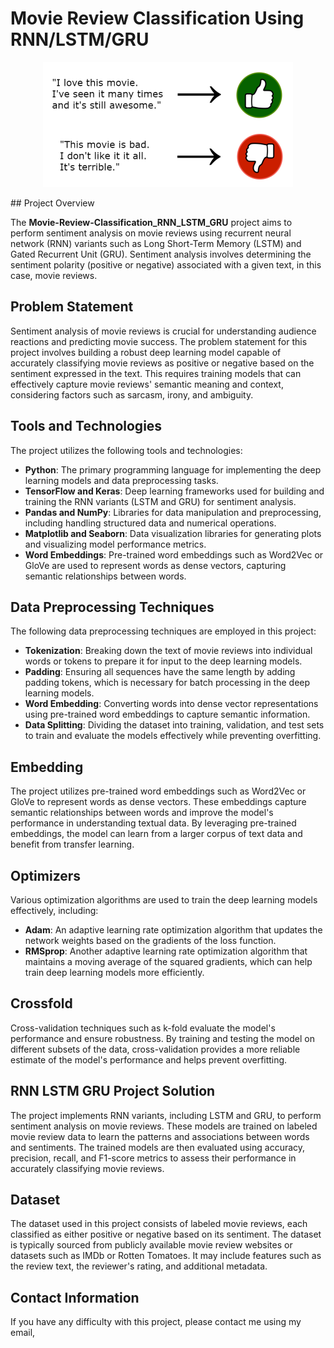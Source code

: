 # Movie Review Classification Using RNN/LSTM/GRU
<p align="center">
  <img src="icon_2.png" alt="Icon" width="400px">
</p>
## Project Overview

The **Movie-Review-Classification_RNN_LSTM_GRU** project aims to perform sentiment analysis on movie reviews using recurrent neural network (RNN) variants such as Long Short-Term Memory (LSTM) and Gated Recurrent Unit (GRU). Sentiment analysis involves determining the sentiment polarity (positive or negative) associated with a given text, in this case, movie reviews.

## Problem Statement

Sentiment analysis of movie reviews is crucial for understanding audience reactions and predicting movie success. The problem statement for this project involves building a robust deep learning model capable of accurately classifying movie reviews as positive or negative based on the sentiment expressed in the text. This requires training models that can effectively capture movie reviews' semantic meaning and context, considering factors such as sarcasm, irony, and ambiguity.

## Tools and Technologies

The project utilizes the following tools and technologies:

- **Python**: The primary programming language for implementing the deep learning models and data preprocessing tasks.
- **TensorFlow and Keras**: Deep learning frameworks used for building and training the RNN variants (LSTM and GRU) for sentiment analysis.
- **Pandas and NumPy**: Libraries for data manipulation and preprocessing, including handling structured data and numerical operations.
- **Matplotlib and Seaborn**: Data visualization libraries for generating plots and visualizing model performance metrics.
- **Word Embeddings**: Pre-trained word embeddings such as Word2Vec or GloVe are used to represent words as dense vectors, capturing semantic relationships between words.

## Data Preprocessing Techniques

The following data preprocessing techniques are employed in this project:

- **Tokenization**: Breaking down the text of movie reviews into individual words or tokens to prepare it for input to the deep learning models.
- **Padding**: Ensuring all sequences have the same length by adding padding tokens, which is necessary for batch processing in the deep learning models.
- **Word Embedding**: Converting words into dense vector representations using pre-trained word embeddings to capture semantic information.
- **Data Splitting**: Dividing the dataset into training, validation, and test sets to train and evaluate the models effectively while preventing overfitting.

## Embedding

The project utilizes pre-trained word embeddings such as Word2Vec or GloVe to represent words as dense vectors. These embeddings capture semantic relationships between words and improve the model's performance in understanding textual data. By leveraging pre-trained embeddings, the model can learn from a larger corpus of text data and benefit from transfer learning.

## Optimizers

Various optimization algorithms are used to train the deep learning models effectively, including:

- **Adam**: An adaptive learning rate optimization algorithm that updates the network weights based on the gradients of the loss function.
- **RMSprop**: Another adaptive learning rate optimization algorithm that maintains a moving average of the squared gradients, which can help train deep learning models more efficiently.

## Crossfold

Cross-validation techniques such as k-fold evaluate the model's performance and ensure robustness. By training and testing the model on different subsets of the data, cross-validation provides a more reliable estimate of the model's performance and helps prevent overfitting.

## RNN LSTM GRU Project Solution

The project implements RNN variants, including LSTM and GRU, to perform sentiment analysis on movie reviews. These models are trained on labeled movie review data to learn the patterns and associations between words and sentiments. The trained models are then evaluated using accuracy, precision, recall, and F1-score metrics to assess their performance in accurately classifying movie reviews.

## Dataset

The dataset used in this project consists of labeled movie reviews, each classified as either positive or negative based on its sentiment. The dataset is typically sourced from publicly available movie review websites or datasets such as IMDb or Rotten Tomatoes. It may include features such as the review text, the reviewer's rating, and additional metadata.

## Contact Information
If you have any difficulty with this project, please contact me using my email, 

